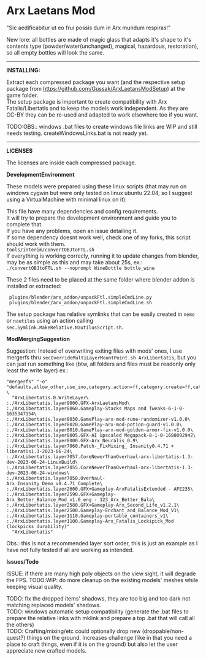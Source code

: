 # Arx Laetans Mod

"Sic aedificabitur ut eo frui possis dum in Arx mundum respiras!"  

New lore: all bottles are made of magic glass that adapts it's shape to it's contents type (powder/water(unchanged), magical, hazardous, restoration), so all empty bottles will look the same.  

___

__INSTALLING:__  

Extract each compressed package you want (and the respective setup package from https://github.com/Gussak/ArxLaetansModSetup) at the game folder.  
The setup package is important to create compatibility with Arx Fatalis/Libertatis and to keep the models work independent. As they are CC-BY they can be re-used and adapted to work elsewhere too if you want.  

TODO:OBS.: windows .bat files to create windows file links are WIP and still needs testing. createWindowsLinks.bat is not ready yet.

___

__LICENSES__  

The licenses are inside each compressed package.  

__DevelopmentEnvironment__  

These models were prepared using these linux scripts (that may run on windows cygwin but were only tested on linux ubuntu 22.04, so I suggest using a VirtualMachine with minimal linux on it):  

This file have many dependencies and config requirements.  
It will try to prepare the development environment and guide you to complete that.  
If you have any problems, open an issue detailing it.  
If some dependency doesnt work well, check one of my forks, this script should work with them.  
`tools/interim/convertOBJtoFTL.sh`  
If everything is working correcly, running it to update changes from blender, may be as simple as this and may take about 25s, ex.:  
`./convertOBJtoFTL.sh --noprompt WineBottle bottle_wine`

These 2 files need to be placed at the same folder where blender addon is installed or extracted:  
```
 plugins/blender/arx_addon/unpackFtl.simpleCmdLine.py
 plugins/blender/arx_addon/unpackFtl.simpleCmdLine.sh
```

The setup package has relative symlinks that can be easily created in `nemo` or `nautilus` using an action calling `sec.Symlink.MakeRelative.NautilusScript.sh`.

__ModMergingSuggestion__  

Suggestion: Instead of overwriting exiting files with mods' ones, I use mergerfs thru `secOverrideMultiLayerMountPoint.sh ArxLibertatis`, but you can just run something like (btw, all folders and files must be readonly only least the write layer) ex.:  
```
"mergerfs" "-o" "defaults,allow_other,use_ino,category.action=ff,category.create=ff,category.search=ff" \
  "ArxLibertatis.0.WriteLayer\
:./ArxLibertatis.layer9000.GFX-ArxLaetansMod\
:./ArxLibertatis.layer8060.Gameplay-Stacks Maps and Tweaks-6-1-0-1635347154\
:./ArxLibertatis.layer8030.GamePlay-arx-mod-rune-randomizer-v1.0.0\
:./ArxLibertatis.layer8020.GamePlay-arx-mod-potion-guard-v1.0.0\
:./ArxLibertatis.layer8010.GamePlay-arx-mod-golden-armor-fix-v1.0.0\
:./ArxLibertatis.layer8005.GFX-AI Upscaled Megapack-8-1-0-1688092942\
:./ArxLibertatis.layer8000.GFX-Arx_Neuralis_0.9\
:./ArxLibertatis.layer7060.Patch-_FixMixing_ Insanity0.4.71 + liberatis1.3-2023-06-24\
:./ArxLibertatis.layer7057.CoreNewerThanOverhaul-arx-libertatis-1.3-dev-2023-06-24-LinuxBuild\
:./ArxLibertatis.layer7055.CoreNewerThanOverhaul-arx-libertatis-1.3-dev-2023-06-24-windows\
:./ArxLibertatis.layer7050.Overhaul-Arx_Insanity_Demo_v0.4.71_Complete\
:./ArxLibertatis.layer2600.GFX+Gameplay-ArxFatalisExtended - AFE235\
:./ArxLibertatis.layer2590.GFX+Gameplay-Arx_Better_Balance_Mod_v1.0_eng - 123_Arx_Better_Bala\
:./ArxLibertatis.layer2580.GFX+Gameplay-Arx_Second_Life_v1.2.1\
:./ArxLibertatis.layer2500.Gameplay-Enchant_and_Balance_Mod_V1\
:./ArxLibertatis.layer1110.Gameplay-portable_containers_v1\
:./ArxLibertatis.layer1100.Gameplay-Arx_Fatalis_Lockipick_Mod (lockpicks durability)"
  "ArxLibertatis"
```
Obs.: this is not a recommended layer sort order, this is just an example as I have not fully tested if all are working as intended.  

__Issues/Todo__  

ISSUE: if there are many high poly objects on the view sight, it will degrade the FPS. TODO:WIP: do more cleanup on the existing models' meshes while keeping visual quality.  

TODO: fix the dropped items' shadows, they are too big and too dark not matching replaced models' shadows.  
TODO: windows automatic setup compatibility (generate the .bat files to prepare the relative links with mklink and prepare a top .bat that will call all the others)  
TODO: Crafting/mixing/etc could optionally drop new (droppable/non-quest?) things on the ground. Increases challenge (like in that you need a place to craft things, even if it is on the ground) but also let the user appreciate new crafted models.  
